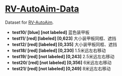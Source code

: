 # [RV-AutoAim-Data](https://github.com/RoboVigor/RV-AutoAim-Data/releases)

Dataset for [RV-AutoAim](https://github.com/RoboVigor/RV-AutoAim).

- **test10/ [blue] [not labeled]** 蓝色装甲板
- **test11/ [red] [labeled] [0,623]** 大小装甲板同框、遮挡
- **test12/ [red] [labeled] [0,335]** 大小装甲板同框、遮挡
- **test18/ [red] [labeled] [0,230]** 1.5米远左右移动
- **test19/ [red] [not labeled] [0,243]** 2.5米远左右移动
- **test20/ [red] [not labeled] [0,356]** 6米远左右移动
- **test21/ [red] [not labeled] [0,249]** 8米远左右移动